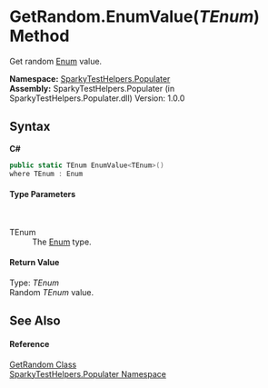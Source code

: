 # GetRandom.EnumValue(*TEnum*) Method 
 

Get random <a href="http://msdn2.microsoft.com/en-us/library/1zt1ybx4" target="_blank">Enum</a> value.

**Namespace:**&nbsp;<a href="N_SparkyTestHelpers_Populater">SparkyTestHelpers.Populater</a><br />**Assembly:**&nbsp;SparkyTestHelpers.Populater (in SparkyTestHelpers.Populater.dll) Version: 1.0.0

## Syntax

**C#**<br />
``` C#
public static TEnum EnumValue<TEnum>()
where TEnum : Enum

```


#### Type Parameters
&nbsp;<dl><dt>TEnum</dt><dd>The <a href="http://msdn2.microsoft.com/en-us/library/1zt1ybx4" target="_blank">Enum</a> type.</dd></dl>

#### Return Value
Type: *TEnum*<br />Random *TEnum* value.

## See Also


#### Reference
<a href="T_SparkyTestHelpers_Populater_GetRandom">GetRandom Class</a><br /><a href="N_SparkyTestHelpers_Populater">SparkyTestHelpers.Populater Namespace</a><br />